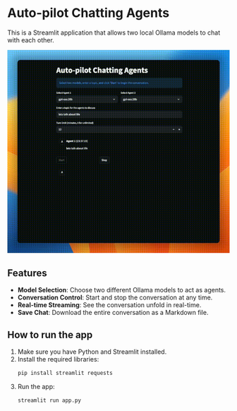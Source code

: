 # Auto-pilot Chatting Agents

This is a Streamlit application that allows two local Ollama models to chat with each other.

![App Demo](demo.gif)


## Features

- **Model Selection**: Choose two different Ollama models to act as agents.
- **Conversation Control**: Start and stop the conversation at any time.
- **Real-time Streaming**: See the conversation unfold in real-time.
- **Save Chat**: Download the entire conversation as a Markdown file.


## How to run the app

1. Make sure you have Python and Streamlit installed.
2. Install the required libraries:
   ```bash
   pip install streamlit requests
   ```
3. Run the app:
   ```bash
   streamlit run app.py
   ```

